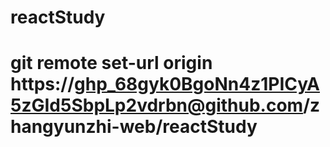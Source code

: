 # reactStudy
# git remote set-url origin https://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@github.com/zhangyunzhi-web/reactStudy